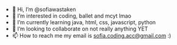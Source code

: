 - 👋 Hi, I’m @sofiawastaken
- 👀 I’m interested in coding, ballet and mcyt lmao
- 🌱 I’m currently learning java, html, css, javascript, python
- 💞️ I’m looking to collaborate on not really anything YET
- 📫 How to reach me my email is sofia.coding.acc@gmail.com :)

<!---
sofiawastaken/sofiawastaken is a ✨ special ✨ repository because its `README.md` (this file) appears on your GitHub profile.
You can click the Preview link to take a look at your changes.
--->
